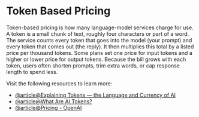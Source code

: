 # Token Based Pricing

Token-based pricing is how many language-model services charge for use. A token is a small chunk of text, roughly four characters or part of a word. The service counts every token that goes into the model (your prompt) and every token that comes out (the reply). It then multiplies this total by a listed price per thousand tokens. Some plans set one price for input tokens and a higher or lower price for output tokens. Because the bill grows with each token, users often shorten prompts, trim extra words, or cap response length to spend less.

Visit the following resources to learn more:

- [@article@Explaining Tokens — the Language and Currency of AI](https://blogs.nvidia.com/blog/ai-tokens-explained/)
- [@article@What Are AI Tokens?](https://methodshop.com/what-are-ai-tokens/)
- [@article@Pricing - OpenAI](https://openai.com/api/pricing/)